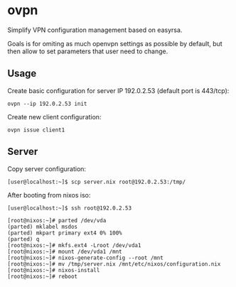 # ovpn

Simplify VPN configuration management based on easyrsa.

Goals is for omiting as much openvpn settings as possible by default, but then allow to set parameters that user need to change.

## Usage

Create basic configuration for server IP 192.0.2.53 (default port is 443/tcp):

    ovpn --ip 192.0.2.53 init

Create new client configuration:

    ovpn issue client1

## Server

Copy server configuration:

    [user@localhost:~]$ scp server.nix root@192.0.2.53:/tmp/

After booting from nixos iso:

    [user@localhost:~]$ ssh root@192.0.2.53

    [root@nixos:~]# parted /dev/vda
    (parted) mklabel msdos
    (parted) mkpart primary ext4 0% 100%
    (parted) q
    [root@nixos:~]# mkfs.ext4 -Lroot /dev/vda1
    [root@nixos:~]# mount /dev/vda1 /mnt
    [root@nixos:~]# nixos-generate-config --root /mnt
	[root@nixos:~]# mv /tmp/server.nix /mnt/etc/nixos/configuration.nix
    [root@nixos:~]# nixos-install
    [root@nixos:~]# reboot
